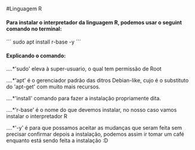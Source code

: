 #Linguagem R

#### Para instalar o interpretador da linguagem R, podemos usar o seguint comando no terminal:

´´´
sudo apt install r-base -y
´´´

#### Explicando o comando:
....*'sudo' eleva à super-usuario, o qual tem permissão de Root
    
....*'apt' é o gerenciador padrão das ditros Debian-like, cujo é o substituto do 'apt-get' com muito mais recursos.

....*'install' comando para fazer a instalação propriamente dita.

....*'r-base' é o nome do que devemos instalar, no nosso caso vamos instalar o interpretador R

....*'-y' é para que possamos aceitar as mudanças que seram feita sem precisar confirmar depois a instalação, podemos assim ir tomar um café enquanto está sendo feita a instalação :D

